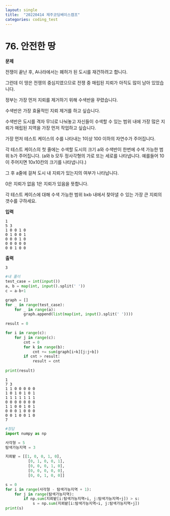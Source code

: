 ```yaml
---
layout: single
title:  "20220414 제주코딩베이스캠프"
categories: coding_test
---
```


# 76. 안전한 땅
**문제**

전쟁이 끝난 후, A나라에서는 폐허가 된 도시를 재건하려고 합니다. 

그런데 이 땅은 전쟁의 중심지였으므로 전쟁 중 매립된 지뢰가 아직도 많이 남아 있었습니다. 

정부는 가장 먼저 지뢰를 제거하기 위해 수색반을 꾸렸습니다.

수색반은 가장 효율적인 지뢰 제거를 하고 싶습니다. 

수색반은 도시를 격자 무늬로 나눠놓고 자신들이 수색할 수 있는 범위 내에 가장 많은 지뢰가 매립된 지역을 가장 먼저 작업하고 싶습니다.

가장 먼저 테스트 케이스의 수를 나타내는 1이상 100 이하의 자연수가 주어집니다.

각 테스트 케이스의 첫 줄에는 수색할 도시의 크기 a와 수색반이 한번에 수색 가능한 범위 b가 주어집니다. (a와 b 모두 정사각형의 가로 또는 세로를 나타냅니다. 예를들어 10이 주어지면 10x10칸의 크기를 나타냅니다.)

그 후 a줄에 걸쳐 도시 내 지뢰가 있는지의 여부가 나타납니다. 

0은 지뢰가 없음 1은 지뢰가 있음을 뜻합니다.

각 테스트 케이스에 대해 수색 가능한 범위 bxb 내에서 찾아낼 수 있는 가장 큰 지뢰의 갯수를 구하세요.

**입력**
```
1
5 3
1 0 0 1 0
0 1 0 0 1
0 0 0 1 0
0 0 0 0 0
0 0 1 0 0
```
**출력**
```
3
```


```python
#내 풀이
test_case = int(input())
a, b = map(int, input().split(' '))
c = a-b+1

graph = []
for _ in range(test_case):
    for _ in range(a):
        graph.append(list(map(int, input().split(' '))))
        
result = 0

for i in range(c):
    for j in range(c):
        cnt = 0
        for k in range(b):
            cnt += sum(graph[i+k][j:j+b])
        if cnt > result:
            result = cnt
            
print(result)
```

    1
    7 3
    1 1 0 0 0 0 0
    1 0 1 0 1 0 1
    1 1 1 1 1 1 1
    0 0 0 0 0 0 0
    1 1 0 0 1 0 1
    0 0 0 1 0 0 0
    0 0 1 0 0 1 0
    7



```python
#정답
import numpy as np

사각형 = 5
탐색가능지역 = 3

지뢰밭 = [[1, 0, 0, 1, 0],
          [0, 1, 0, 0, 1],
          [0, 0, 0, 1, 0],
          [0, 0, 0, 0, 0],
          [0, 0, 1, 0, 0]]

s = 0
for i in range(사각형 - 탐색가능지역 + 1):
    for j in range(탐색가능지역):
        if np.sum(지뢰밭[i:탐색가능지역+i, j:탐색가능지역+j]) > s: 
            s = np.sum(지뢰밭[i:탐색가능지역+i, j:탐색가능지역+j])
print(s)
```
